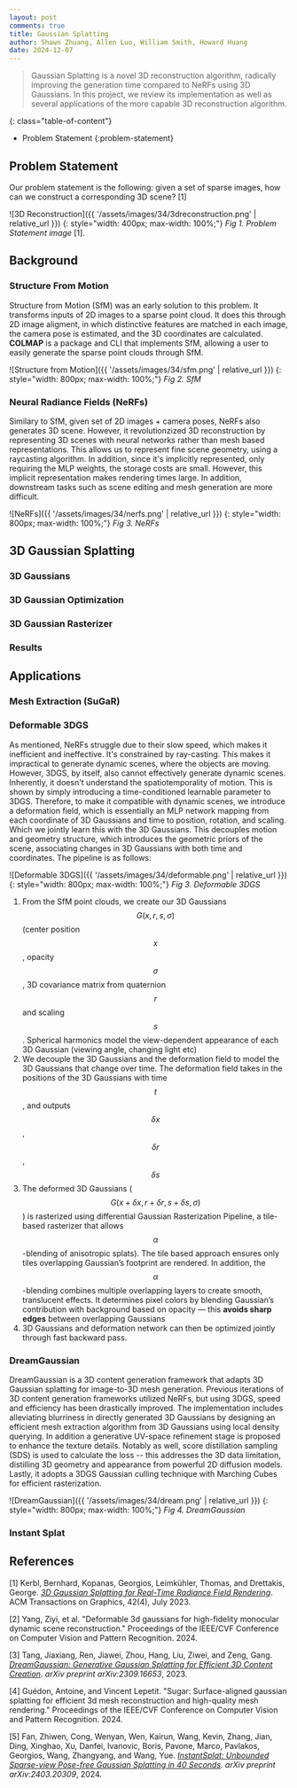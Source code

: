 ```yaml
---
layout: post
comments: true
title: Gaussian Splatting
author: Shawn Zhuang, Allen Luo, William Smith, Howard Huang
date: 2024-12-07
---
```


> Gaussian Splatting is a novel 3D reconstruction algorithm, radically improving the generation time compared to NeRFs using 3D Gaussians. In this project, we review its implementation as well as several applications of the more capable 3D reconstruction algorithm.

<!--more-->

{: class="table-of-content"}

- Problem Statement
  {:problem-statement}

## Problem Statement

Our problem statement is the following: given a set of sparse images, how can we construct a corresponding 3D scene? [1]

![3D Reconstruction]({{ '/assets/images/34/3dreconstruction.png' | relative_url }})
{: style="width: 400px; max-width: 100%;"}
_Fig 1. Problem Statement image_ [1].

## Background

### Structure From Motion

Structure from Motion (SfM) was an early solution to this problem. It transforms inputs of 2D images to a sparse point cloud.
It does this through 2D image aligment, in which distinctive features are matched in each image, the camera
pose is estimated, and the 3D coordinates are calculated.
**COLMAP** is a package and CLI that implements SfM, allowing a user to easily generate the sparse point clouds through SfM.

![Structure from Motion]({{ '/assets/images/34/sfm.png' | relative_url }})
{: style="width: 800px; max-width: 100%;"}
_Fig 2. SfM_

### Neural Radiance Fields (NeRFs)

Similary to SfM, given set of 2D images + camera poses, NeRFs also generates 3D scene.
However, it revolutionzized 3D reconstruction by representing 3D scenes with neural networks rather than mesh based representations.
This allows us to represent fine scene geometry, using a raycasting algorithm.
In addition, since it's implicitly represented, only requiring the MLP weights, the storage costs are small.
However, this implicit representation makes rendering times large. In addition, downstream tasks such as scene editing and mesh generation are more difficult.

![NeRFs]({{ '/assets/images/34/nerfs.png' | relative_url }})
{: style="width: 800px; max-width: 100%;"}
_Fig 3. NeRFs_

## 3D Gaussian Splatting

### 3D Gaussians

### 3D Gaussian Optimization

### 3D Gaussian Rasterizer

### Results

## Applications

### Mesh Extraction (SuGaR)

### Deformable 3DGS

As mentioned, NeRFs struggle due to their slow speed, which makes it inefficient and ineffective. It's constrained by ray-casting. This makes it impractical to generate dynamic scenes, where the objects are moving.
However, 3DGS, by itself, also cannot effectively generate dynamic scenes. Inherently, it doesn't understand the spatiotemporality of motion. This is shown by simply introducing a time-conditioned learnable parameter to 3DGS.
Therefore, to make it compatible with dynamic scenes, we introduce a deformation field, which is essentially an MLP network mapping from each coordinate of 3D Gaussians and time to position, rotation, and scaling. Which we jointly learn this with the 3D Gaussians. This decouples motion and geometry structure, which introduces the geometric priors of the scene, associating changes in 3D Gaussians with both time and coordinates. The pipeline is as follows:

![Deformable 3DGS]({{ '/assets/images/34/deformable.png' | relative_url }})
{: style="width: 800px; max-width: 100%;"}
_Fig 3. Deformable 3DGS_

1. From the SfM point clouds, we create our 3D Gaussians $$G(x, r, s, \sigma)$$ (center position $$x$$, opacity $$\sigma$$, 3D covariance matrix from quaternion $$r$$ and scaling $$s$$. Spherical harmonics model the view-dependent appearance of each 3D Gaussian (viewing angle, changing light etc)
2. We decouple the 3D Gaussians and the deformation field to model the 3D Gaussians that change over time. The deformation field takes in the positions of the 3D Gaussians with time $$t$$, and outputs $$\delta x$$, $$\delta r$$, $$\delta s$$
3. The deformed 3D Gaussians ($$G(x + \delta x, r+\delta r, s + \delta s, \sigma)$$) is rasterized using differential Gaussian Rasterization Pipeline, a tile-based rasterizer that allows $$\alpha$$-blending of anisotropic splats). The tile based approach ensures only tiles overlapping Gaussian’s footprint are rendered. In addition, the $$\alpha$$-blending combines multiple overlapping layers to create smooth, translucent effects. It determines pixel colors by blending Gaussian’s contribution with background based on opacity — this **avoids sharp edges** between overlapping Gaussians
4. 3D Gaussians and deformation network can then be optimized jointly through fast backward pass.

### DreamGaussian

DreamGaussian is a 3D content generation framework that adapts 3D Gaussian splatting for image-to-3D mesh generation. Previous iterations of 3D content generation frameworks utilized NeRFs, but using 3DGS, speed and efficiency has been drastically improved. The implementation includes alleviating blurriness in directly generated 3D Gaussians by designing an efficient mesh extraction algorithm from 3D Gaussians using local density querying. In addition a generative UV-space refinement stage is proposed to enhance the texture details.
Notably as well, score distillation sampling (SDS) is used to calculate the loss -- this addresses the 3D data limitation, distilling 3D geometry and appearance from powerful 2D diffusion models. Lastly, it adopts a 3DGS Gaussian culling technique with Marching Cubes for efficient rasterization.

![DreamGaussian]({{ '/assets/images/34/dream.png' | relative_url }})
{: style="width: 800px; max-width: 100%;"}
_Fig 4. DreamGaussian_

### Instant Splat

## References

[1] Kerbl, Bernhard, Kopanas, Georgios, Leimkühler, Thomas, and Drettakis, George. [_3D Gaussian Splatting for Real-Time Radiance Field Rendering_](https://repo-sam.inria.fr/fungraph/3d-gaussian-splatting/). ACM Transactions on Graphics, 42(4), July 2023.

[2] Yang, Ziyi, et al. "Deformable 3d gaussians for high-fidelity monocular dynamic scene reconstruction." Proceedings of the IEEE/CVF Conference on Computer Vision and Pattern Recognition. 2024.

[3] Tang, Jiaxiang, Ren, Jiawei, Zhou, Hang, Liu, Ziwei, and Zeng, Gang. [_DreamGaussian: Generative Gaussian Splatting for Efficient 3D Content Creation_](https://arxiv.org/abs/2309.16653). _arXiv preprint arXiv:2309.16653_, 2023.

[4] Guédon, Antoine, and Vincent Lepetit. "Sugar: Surface-aligned gaussian splatting for efficient 3d mesh reconstruction and high-quality mesh rendering." Proceedings of the IEEE/CVF Conference on Computer Vision and Pattern Recognition. 2024.

[5] Fan, Zhiwen, Cong, Wenyan, Wen, Kairun, Wang, Kevin, Zhang, Jian, Ding, Xinghao, Xu, Danfei, Ivanovic, Boris, Pavone, Marco, Pavlakos, Georgios, Wang, Zhangyang, and Wang, Yue. [_InstantSplat: Unbounded Sparse-view Pose-free Gaussian Splatting in 40 Seconds_](https://arxiv.org/abs/2403.20309). _arXiv preprint arXiv:2403.20309_, 2024.
